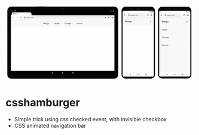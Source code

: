 ![csshamburger](https://raw.githubusercontent.com/hyanc/csshamburger/master/preview.png)

# csshamburger
- Simple trick using css checked event, with invisible checkbox
- CSS animated navigation bar
